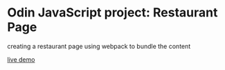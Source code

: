 # Odin JavaScript project: Restaurant Page
creating a restaurant page using webpack to bundle the content

[live demo](https://genwastaken.github.io/odin_restaurant_page/)

